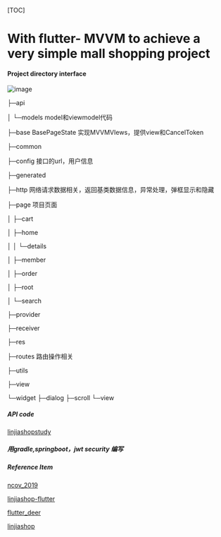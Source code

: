 [TOC]
# With flutter- MVVM to achieve a very simple mall shopping project
#### Project directory interface

![image](https://github.com/githubityu/studylinjiashop/blob/master/2222222.gif)


├─api

│  └─models model和viewmodel代码

├─base  BasePageState 实现MVVMVIews，提供view和CancelToken

├─common

├─config  接口的url，用户信息

├─generated

├─http  网络请求数据相关，返回基类数据信息，异常处理，弹框显示和隐藏

├─page 项目页面

│  ├─cart

│  ├─home

│  │  └─details

│  ├─member

│  ├─order

│  ├─root

│  └─search

├─provider

├─receiver

├─res

├─routes 路由操作相关

├─utils

├─view

└─widget
    ├─dialog
    ├─scroll
    └─view





##### API code
[linjiashopstudy](https://github.com/githubityu/linjiashopstudy.git)


##### 用gradle,springboot，jwt security 编写


##### Reference Item
[ncov_2019](https://github.com/fluttercandies/ncov_2019)

[linjiashop-flutter](https://github.com/microapp-store/linjiashop-flutter)

[flutter_deer](https://github.com/simplezhli/flutter_deer.git)

[linjiashop](https://gitee.com/microapp/linjiashop)
